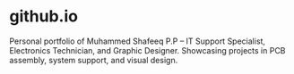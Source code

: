 # github.io
Personal portfolio of Muhammed Shafeeq P.P – IT Support Specialist, Electronics Technician, and Graphic Designer. Showcasing projects in PCB assembly, system support, and visual design.
